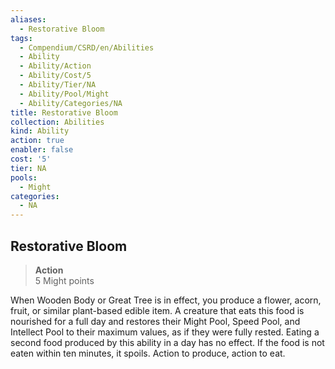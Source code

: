 ```yaml
---
aliases:
  - Restorative Bloom
tags:
  - Compendium/CSRD/en/Abilities
  - Ability
  - Ability/Action
  - Ability/Cost/5
  - Ability/Tier/NA
  - Ability/Pool/Might
  - Ability/Categories/NA
title: Restorative Bloom
collection: Abilities
kind: Ability
action: true
enabler: false
cost: '5'
tier: NA
pools:
  - Might
categories:
  - NA
---
```

## Restorative Bloom  
>**Action**  
>5 Might points
  
When Wooden Body or Great Tree is in effect, you produce a flower, acorn, fruit, or similar plant-based edible item. A creature that eats this food is nourished for a full day and restores their Might Pool, Speed Pool, and Intellect Pool to their maximum values, as if they were fully rested. Eating a second food produced by this ability in a day has no effect. If the food is not eaten within ten minutes, it spoils. Action to produce, action to eat.
